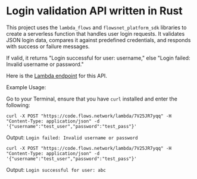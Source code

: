 # Login validation API written in Rust

This project uses the `lambda_flows` and `flowsnet_platform_sdk` libraries to create a serverless function that handles user login requests. It validates JSON login data, compares it against predefined credentials, and responds with success or failure messages.

If valid, it returns "Login successful for user: username," else "Login failed: Invalid username or password."

Here is the [Lambda endpoint](https://code.flows.network/lambda/7V25JR7yqq) for this API.

Example Usage:

Go to your Terminal, ensure that you have `curl` installed and enter the following:

```
curl -X POST "https://code.flows.network/lambda/7V25JR7yqq" -H "Content-Type: application/json" -d '{"username":"test_user","password":"test_pass"}'
```

Output:
`Login failed: Invalid username or password`

```
curl -X POST "https://code.flows.network/lambda/7V25JR7yqq" -H "Content-Type: application/json" -d '{"username":"test_user","password":"test_pass"}'
```

Output:
`Login successful for user: abc`
